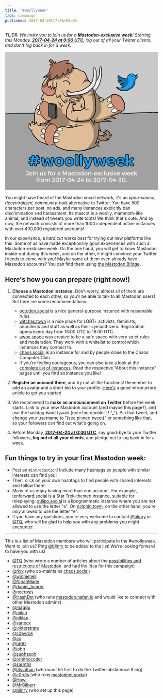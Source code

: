 ```yaml
---
title: "#woollyweek"
tags: campaign
published: 2017-04-20T17:06+02:00
---
```


*TL;DR: We invite you to join us for a **Mastodon-exclusive week**! Starting this Monday, [**2017-04-24 at 0:00 UTC**](https://www.timeanddate.com/countdown/generic?iso=20170424T00&p0=1440&msg=%23woollyweek&font=sanserif), log out of all your Twitter clients, and don't log back in for a week.*

![A Mastodon letting a Twitter bird fly away](woolly-week.png)

You might have heard of the Mastodon social network, it's an *open-source, decentralized, community-built* alternative to Twitter. You have 500 characters per post, no ads, and many instances explicitly ban discrimination and harassment. Its mascot is a woolly, mammoth-like animal, and instead of tweets you write toots! We think that's cute. And by now, the network consists of more than 1000 independent active instances with over 400,000 registered accounts!

In our experience, a *hard cut* works best for trying out new platforms like this. Some of us have made exceptionally good experiences with such a Mastodon-exclusive week. On the one hand, you will get to know Mastodon inside-out during this week, and on the other, it might convince your Twitter friends to come with you!
Maybe some of them even already have Mastodon accounts? You can find them using [the Mastodon Bridge](https://mastodon-bridge.herokuapp.com/).

## Here's how you can prepare (right now!)


1. **Choose a Mastodon instance.** Don't worry, almost all of them are connected to each other, so you'll be able to talk to all Mastodon users! But here are some recommendations:

    - [octodon.social](https://octodon.social) is a nice general-purpose instance with reasonable rules.
    - [witches.town](https://witches.town) is a nice place for LGBT+ activists, feminists, anarchists and stuff as well as their sympathizers. Registration opens every day from 18:00 UTC to 19:00 UTC.
    - [awoo.space](https://awoo.space) was created to be a safe space with very strict rules and moderation. They work with a whitelist to control which instances they connect to.
    - [chaos.social](https://chaos.social) is an instance for and by people close to the Chaos Computer Club.
    - If you're feeling courageous, you can also take a look at the [complete list of instances](https://instances.mastodon.xyz/list). Read the respective "About this instance" pages until you find an instance you like!
2. **Register an account there**, and try out all the functions! Remember to add an avatar and a short bio to your profile. [Here's](https://hackernoon.com/what-i-wish-i-knew-before-joining-mastodon-7a17e7f12a2b) a good introductory article to get you started.
3. We recommend to **make an announcement on Twitter** before the week starts. Link to your new Mastodon account (and maybe this page?), and use the hashtag `#woollyweek` (note the double-L! ^\_^). Pin that tweet, and change your username to "(see pinned tweet)" or something like that, so your followers can find out what's going on.
4. Before Monday, [**2017-04-24 at 0:00 UTC**](https://www.timeanddate.com/countdown/generic?iso=20170424T00&p0=1440&msg=%23woollyweek&font=sanserif), say good-bye to your Twitter followers, **log out of all your clients**, and pledge not to log back in for a week.

## Fun things to try in your first Mastodon week:

- Post an `#introduction`! Include many hashtags so people with similar interests can find you!
- Then, click on your own hashtags to find people with shared interests and follow them!
- Many of us enjoy having more than one account. For example, [tenforward.social](https://tenforward.social) is a Star Trek-themed instance, suitable for roleplaying. [oulipo.social](http://oulipo.social/) is a lipogrammatic instance where you are not allowed to use the letter "e". On [dolphin.town](https://dolphin.town), on the other hand, you're *only* allowed to use the letter "e".
- If you have any questions, you're very welcome to contact [@blinry](https://chaos.social/@blinry) or [@TQ](https://octodon.social/@TQ), who will be glad to help you with any problems you might encounter.

---

This is a list of Mastodon members who will participate in the #woollyweek. Want to join us? Ping [@blinry](https://chaos.social/@blinry) to be added to the list! We're looking forward to have you with us!

- [@TQ](https://octodon.social/@TQ) (who wrote a number of articles about the [possibilities and restrictions of Mastodon](https://medium.com/@thisisTQ), and had the idea for this campaign)
- [@rixx](https://chaos.social/@rixx) (who co-maintains [chaos.social](https://chaos.social))
- [@winniehell](https://octodon.social/@winniehell)
- [@NinahMarie](https://social.tchncs.de/@NinahMarie)
- [@daniel_bohrer](https://octodon.social/@daniel_bohrer)
- [@necrosis](https://chaos.social/@necrosis)
- [@HashDot](https://mastodon.hafen.io/@HashDot) (who runs [mastodon.hafen.io](https://mastodon.hafen.io/) and would like to connect with other Mastodon admins)
- [@maggo](https://chaos.social/@maggo)
- [@milan](@milan@social.tchncs.de)
- [@niklas](https://bonn.social/@niklas)
- [@vanecx](https://mastodon.pirateparty.be/@vanecx)
- [@viktorstrate](https://mastodon.cloud/@viktorstrate)
- [@cdevroe](https://mastodon.cloud/@cdevroe)
- [@ax](https://octodon.social/@ax)
- [@td00](https://chaos.social/@td00)
- [@john](https://mastodon.cloud/@john)
- [@zuphzuph](https://mastodon.technology/@zuphzuph)
- [@ornithocoder](https://mastodon.technology/@ornithocoder)
- [@sarnthil](https://mastodon.social/@sarnthil)
- [@l3viathan](https://mastodon.social/@l3viathan) (who was the first to do the Twitter-abstinence thing)
- [@c0rdis](https://mastodont.social/@c0rdis) (who runs [mastodont.social](https://mastodont.social/))
- [@Howl](https://mastodonti.co/@Howl)
- [@MrGilbert](https://soshl.one/@MrGilbert)
- [@blinry](https://chaos.social/@blinry) (who set up this page)
